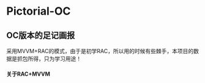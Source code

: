 # Pictorial-OC
<h2>OC版本的足记画报</h2>
<p>采用MVVM+RAC的模式，由于是初学RAC，所以用的时候有些棘手，本项目的数据是抓包所得，只为学习用途！</p>
<h4>关于RAC+MVVM</h4>
